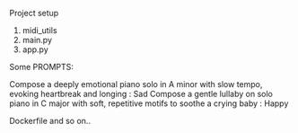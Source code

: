 Project setup 

1. midi_utils
2. main.py
3. app.py

Some PROMPTS:

Compose a deeply emotional piano solo in A minor with slow tempo, evoking heartbreak and longing :  Sad
Compose a gentle lullaby on solo piano in C major with soft, repetitive motifs to soothe a crying baby :  Happy


Dockerfile and so on..